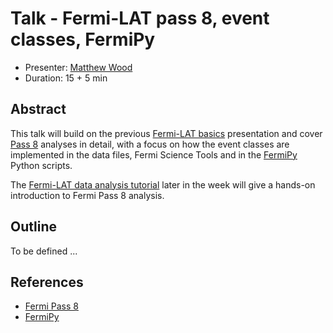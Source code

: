 # Talk - Fermi-LAT pass 8, event classes, FermiPy

* Presenter: [Matthew Wood](https://github.com/woodmd/)
* Duration: 15 + 5 min

## Abstract

This talk will build on the previous
[Fermi-LAT basics](https://github.com/gammapy/PyGamma15/tree/gh-pages/talks/fermi1)
presentation and cover [Pass 8](http://fermi.gsfc.nasa.gov/ssc/data/analysis/documentation/Pass8_usage.html)
analyses in detail, with a focus on how the event classes are implemented in the
data files, Fermi Science Tools and in the [FermiPy](https://github.com/fermiPy/fermipy)
Python scripts.

The [Fermi-LAT data analysis tutorial](https://github.com/gammapy/PyGamma15/tree/gh-pages/tutorials/fermi)
later in the week will give a hands-on introduction to Fermi Pass 8 analysis.

## Outline

To be defined ...

## References

* [Fermi Pass 8](http://fermi.gsfc.nasa.gov/ssc/data/analysis/documentation/Pass8_usage.html)
* [FermiPy](http://fermipy.readthedocs.org/en/latest/)

